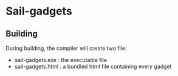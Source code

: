 # Sail-gadgets

## Building
During building, the compiler will create two file: 
- sail-gadgets.exe  : the executable file
- sail-gadgets.html : a bundled html file containing every gadget